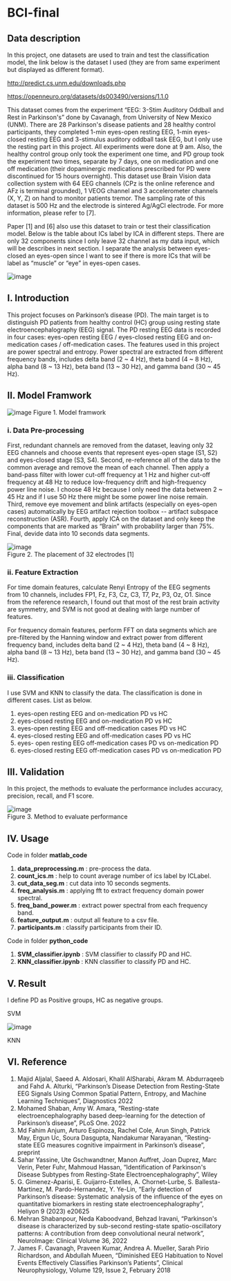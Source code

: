 # BCI-final

## Data description
In this project, one datasets are used to train and test the classification model, the link below is the dataset I used (they are from same experiment but displayed as different format). 

http://predict.cs.unm.edu/downloads.php

https://openneuro.org/datasets/ds003490/versions/1.1.0

This dataset comes from the experiment “EEG: 3-Stim Auditory Oddball and Rest in Parkinson's” done by Cavanagh, from University of New Mexico (UNM). There are 28 Parkinson's disease patients and 28 healthy control participants, they completed 1-min eyes-open resting EEG, 1-min eyes-closed resting EEG and 3-stimulus auditory oddball task EEG, but I only use the resting part in this project. All experiments were done at 9 am. Also, the healthy control group only took the experiment one time, and PD group took the experiment two times, separate by 7 days, one on medication and one off medication (their dopaminergic medications prescribed for PD were discontinued for 15 hours overnight). This dataset use Brain Vision data collection system with 64 EEG channels (CPz is the online reference and AFz is terminal grounded), 1 VEOG channel and 3 accelerometer channels (X, Y, Z) on hand to monitor patients tremor. The sampling rate of this dataset is 500 Hz and the electrode is sintered Ag/AgCl electrode. For more information, please refer to [7].

Paper [1] and [6] also use this dataset to train or test their classification model. Below is the table about ICs label by ICA in different steps. There are only 32 components since I only leave 32 channel as my data input, which will be describes in next section. I separate the analysis between eyes-closed an eyes-open since I want to see if there is more ICs that will be label as “muscle” or “eye” in eyes-open cases. 

![image](https://github.com/chih3997/BCI-final/assets/171775921/5f1e20be-700c-4b8d-9edc-b198b64db4dc)


## I.	Introduction
This project focuses on Parkinson’s disease (PD). The main target is to distinguish PD patients from healthy control (HC) group using resting state electroencephalography (EEG) signal. The PD resting EEG data is recorded in four cases: eyes-open resting EEG / eyes-closed resting EEG and on-medication cases / off-medication cases. The features used in this project are power spectral and entropy. Power spectral are extracted from different frequency bands, includes delta band (2 ~ 4 Hz), theta band (4 ~ 8 Hz), alpha band (8 ~ 13 Hz), beta band (13 ~ 30 Hz), and gamma band (30 ~ 45 Hz). 

## II. Model Framwork

![image](https://github.com/chih3997/BCI-final/assets/171775921/29b782b6-0295-418d-a3ca-f9eac89218bc)
Figure 1. Model framwork

### i. Data Pre-processing
First, redundant channels are removed from the dataset, leaving only 32 EEG channels and choose events that represent eyes-open stage (S1, S2) and eyes-closed stage (S3, S4). Second, re-reference all of the data to the common average and remove the mean of each channel. Then apply a band-pass filter with lower cut-off frequency at 1 Hz and higher cut-off frequency at 48 Hz to reduce low-frequency drift and high-frequency power line noise. I choose 48 Hz because I only need the data between 2 ~ 45 Hz and if I use 50 Hz there might be some power line noise remain. Third, remove eye movement and blink artifacts (especially on eyes-open cases) automatically by EEG artifact rejection toolbox -- artifact subspace reconstruction (ASR). Fourth, apply ICA on the dataset and only keep the components that are marked as “Brain” with probability larger than 75%. Final, devide data into 10 seconds data segments.

![image](https://github.com/chih3997/BCI-final/assets/171775921/ce0569e3-c420-469b-ad4d-cc280fae1e6a)  
Figure 2. The placement of 32 electrodes [1]

### ii. Feature Extraction

For time domain features, calculate Renyi Entropy of the EEG segments from 10 channels, includes FP1, Fz, F3, Cz, C3, T7, Pz, P3, Oz, O1. Since from the reference research, I found out that most of the rest brain activity are symmetry, and SVM is not good at dealing with large number of features.

For frequency domain features, perform FFT on data segments which are pre-filtered by the Hanning window and extract power from different frequency band, includes delta band (2 ~ 4 Hz), theta band (4 ~ 8 Hz), alpha band (8 ~ 13 Hz), beta band (13 ~ 30 Hz), and gamma band (30 ~ 45 Hz).

### iii. Classification
I use SVM and KNN to classify the data. The classification is done in different cases. List as below.
1. eyes-open resting EEG and on-medication PD vs HC 
2. eyes-closed resting EEG and on-medication PD vs HC
3. eyes-open resting EEG and off-medication cases PD vs HC
4. eyes-closed resting EEG and off-medication cases PD vs HC
5. eyes- open resting EEG off-medication cases PD vs on-medication PD
6. eyes-closed resting EEG off-medication cases PD vs on-medication PD


## III. Validation

In this project, the methods to evaluate the performance includes accuracy, precision, recall, and F1 score.

![image](https://github.com/chih3997/BCI-final/assets/171775921/ef634a19-4151-4369-8eba-7814118eb657)  
Figure 3. Method to evaluate performance


## IV. Usage

Code in folder **matlab_code**

1. **data_preprocessing.m** : pre-process the data.
2. **count_ics.m** : help to count average number of ics label by ICLabel.
3. **cut_data_seg.m** : cut data into 10 seconds segments.
4. **freq_analysis.m** : applying fft to extract frequency domain power spectral.
5. **freq_band_power.m** : extract power spectral from each frequency band.
6. **feature_output.m** : output all feature to a csv file.
7. **participants.m** : classify participants from their ID.

Code in folder **python_code**

1. **SVM_classifier.ipynb** : SVM classifier to classify PD and HC.
2. **KNN_classifier.ipynb** : KNN classifier to classify PD and HC.

## V. Result

I define PD as Positive groups, HC as negative groups. 

SVM

![image](https://github.com/chih3997/BCI-final/assets/171775921/3244223f-0ce1-4ceb-8aff-5b0975fc0ce0)

KNN



## VI. Reference
1. Majid Aljalal, Saeed A. Aldosari, Khalil AlSharabi, Akram M. Abdurraqeeb and Fahd A. Alturki, “Parkinson’s Disease Detection from Resting-State EEG Signals Using Common Spatial Pattern, Entropy, and Machine Learning Techniques”, Diagnostics 2022
2. Mohamed Shaban, Amy W. Amara, “Resting-state electroencephalography based deep-learning for the detection of Parkinson’s disease”, PLoS One. 2022
3. Md Fahim Anjum, Arturo Espinoza, Rachel Cole, Arun Singh, Patrick May, Ergun Uc, Soura Dasgupta, Nandakumar Narayanan, “Resting-state EEG measures cognitive impairment in Parkinson’s disease”, preprint
4. Sahar Yassine, Ute Gschwandtner, Manon Auffret, Joan Duprez, Marc Verin, Peter Fuhr, Mahmoud Hassan,  “Identification of Parkinson's Disease Subtypes from Resting-State Electroencephalography”, Wiley
5. G. Gimenez-Aparisi, E. Guijarro-Estelles, A. Chornet-Lurbe, S. Ballesta-Martinez, M. Pardo-Hernandez, Y. Ye-Lin, “Early detection of Parkinson’s disease: Systematic analysis of the influence of the eyes on quantitative biomarkers in resting state electroencephalography”, Heliyon 9 (2023) e20625
6. Mehran Shabanpour, Neda Kaboodvand, Behzad Iravani, “Parkinson's disease is characterized by sub-second resting-state spatio-oscillatory patterns: A contribution from deep convolutional neural network”, NeuroImage: Clinical Volume 36, 2022
7. James F. Cavanagh, Praveen Kumar, Andrea A. Mueller, Sarah Pirio Richardson, and Abdullah Mueen, “Diminished EEG Habituation to Novel Events Effectively Classifies Parkinson’s Patients”, Clinical Neurophysiology, Volume 129, Issue 2, February 2018



